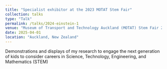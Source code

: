```yaml
---
title: "Specialist exhibitor at the 2023 MOTAT Stem Fair"
collection: talks
type: "Talk"
permalink: /talks/2024-einstein-1
venue: "Museum of Transport and Technology Auckland (MOTAT) Stem Fair 2023"
date: 2025-04-01
location: "Auckland, New Zealand"
---
```


Demonstrations and displays of my research to engage the next generation of kids to consider careers in Science, Technology, Engineering, and Mathematics (STEM)
